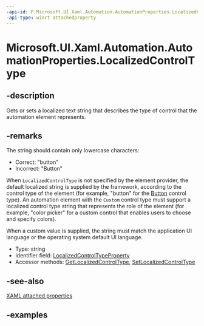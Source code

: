 ```yaml
---
-api-id: P:Microsoft.UI.Xaml.Automation.AutomationProperties.LocalizedControlType
-api-type: winrt attachedproperty
---
```


# Microsoft.UI.Xaml.Automation.AutomationProperties.LocalizedControlType

<!--
see GetLocalizedControlType, and SetLocalizedControlType
-->

## -description

Gets or sets a localized text string that describes the type of control that the automation element represents.

## -remarks

The string should contain only lowercase characters:

+ Correct: "button"
+ Incorrect: "Button"

When `LocalizedControlType` is not specified by the element provider, the default localized string is supplied by the framework, according to the control type of the element (for example, "button" for the [Button](../microsoft.ui.xaml.controls/button.md) control type). An automation element with the `Custom` control type must support a localized control type string that represents the role of the element (for example, "color picker" for a custom control that enables users to choose and specify colors).

When a custom value is supplied, the string must match the application UI language or the operating system default UI language.

- Type: string
- Identifier field: [LocalizedControlTypeProperty](automationproperties_localizedcontroltypeproperty.md)
- Accessor methods: [GetLocalizedControlType](automationproperties_getlocalizedcontroltype_568833340.md), [SetLocalizedControlType](automationproperties_setlocalizedcontroltype_832127952.md)

## -see-also

[XAML attached properties](/windows/uwp/xaml-platform/attached-properties-overview)

## -examples
